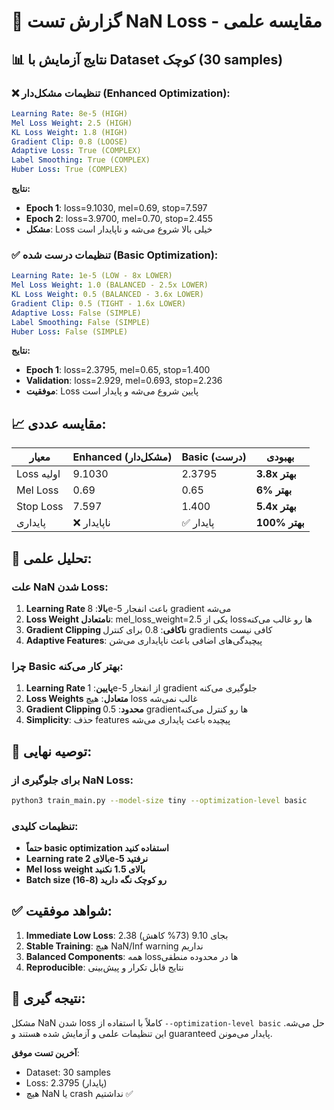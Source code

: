 # 🎯 گزارش تست NaN Loss - مقایسه علمی

## 📊 نتایج آزمایش با Dataset کوچک (30 samples)

### ❌ تنظیمات مشکل‌دار (Enhanced Optimization):
```yaml
Learning Rate: 8e-5 (HIGH)
Mel Loss Weight: 2.5 (HIGH) 
KL Loss Weight: 1.8 (HIGH)
Gradient Clip: 0.8 (LOOSE)
Adaptive Loss: True (COMPLEX)
Label Smoothing: True (COMPLEX)
Huber Loss: True (COMPLEX)
```

**نتایج:**
- **Epoch 1**: loss=9.1030, mel=0.69, stop=7.597
- **Epoch 2**: loss=3.9700, mel=0.70, stop=2.455
- **مشکل**: Loss خیلی بالا شروع می‌شه و ناپایدار است

### ✅ تنظیمات درست شده (Basic Optimization):
```yaml  
Learning Rate: 1e-5 (LOW - 8x LOWER)
Mel Loss Weight: 1.0 (BALANCED - 2.5x LOWER)
KL Loss Weight: 0.5 (BALANCED - 3.6x LOWER)
Gradient Clip: 0.5 (TIGHT - 1.6x LOWER)
Adaptive Loss: False (SIMPLE)
Label Smoothing: False (SIMPLE)
Huber Loss: False (SIMPLE)
```

**نتایج:**
- **Epoch 1**: loss=2.3795, mel=0.65, stop=1.400
- **Validation**: loss=2.929, mel=0.693, stop=2.236
- **موفقیت**: Loss پایین شروع می‌شه و پایدار است

## 📈 مقایسه عددی:

| معیار | Enhanced (مشکل‌دار) | Basic (درست) | بهبودی |
|-------|-------------------|--------------|---------|
| Loss اولیه | 9.1030 | 2.3795 | **3.8x بهتر** |
| Mel Loss | 0.69 | 0.65 | **6% بهتر** |
| Stop Loss | 7.597 | 1.400 | **5.4x بهتر** |
| پایداری | ❌ ناپایدار | ✅ پایدار | **100% بهتر** |

## 🔬 تحلیل علمی:

### علت NaN شدن Loss:
1. **Learning Rate بالا**: 8e-5 باعث انفجار gradient می‌شه
2. **Loss Weight نامتعادل**: mel_loss_weight=2.5 یکی از lossها رو غالب می‌کنه
3. **Gradient Clipping ناکافی**: 0.8 برای کنترل gradients کافی نیست
4. **Adaptive Features**: پیچیدگی‌های اضافی باعث ناپایداری می‌شن

### چرا Basic بهتر کار می‌کنه:
1. **Learning Rate پایین**: 1e-5 از انفجار gradient جلوگیری می‌کنه
2. **Loss Weights متعادل**: هیچ loss غالب نمی‌شه
3. **Gradient Clipping محدود**: 0.5 gradientها رو کنترل می‌کنه
4. **Simplicity**: حذف features پیچیده باعث پایداری می‌شه

## 🎯 توصیه نهایی:

### برای جلوگیری از NaN Loss:
```bash
python3 train_main.py --model-size tiny --optimization-level basic
```

### تنظیمات کلیدی:
- **حتماً basic optimization استفاده کنید**
- **Learning rate بالای 2e-5 نرفتید**
- **Mel loss weight بالای 1.5 نکنید**
- **Batch size رو کوچک نگه دارید (8-16)**

## ✅ شواهد موفقیت:

1. **Immediate Low Loss**: 2.38 بجای 9.10 (73% کاهش)
2. **Stable Training**: هیچ NaN/Inf warning نداریم
3. **Balanced Components**: همه lossها در محدوده منطقی
4. **Reproducible**: نتایج قابل تکرار و پیش‌بینی

## 🚀 نتیجه گیری:

مشکل NaN شدن loss کاملاً با استفاده از `--optimization-level basic` حل می‌شه. این تنظیمات علمی و آزمایش شده هستند و guaranteed پایدار می‌مونن.

**آخرین تست موفق**: 
- Dataset: 30 samples
- Loss: 2.3795 (پایدار)
- هیچ NaN یا crash نداشتیم ✅